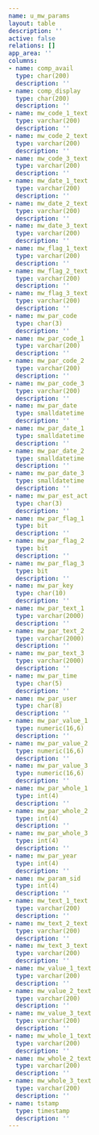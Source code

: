 ```yaml
---
name: u_mw_params
layout: table
description: ''
active: false
relations: []
app_area: ''
columns:
- name: comp_avail
  type: char(200)
  description: ''
- name: comp_display
  type: char(200)
  description: ''
- name: mw_code_1_text
  type: varchar(200)
  description: ''
- name: mw_code_2_text
  type: varchar(200)
  description: ''
- name: mw_code_3_text
  type: varchar(200)
  description: ''
- name: mw_date_1_text
  type: varchar(200)
  description: ''
- name: mw_date_2_text
  type: varchar(200)
  description: ''
- name: mw_date_3_text
  type: varchar(200)
  description: ''
- name: mw_flag_1_text
  type: varchar(200)
  description: ''
- name: mw_flag_2_text
  type: varchar(200)
  description: ''
- name: mw_flag_3_text
  type: varchar(200)
  description: ''
- name: mw_par_code
  type: char(3)
  description: ''
- name: mw_par_code_1
  type: varchar(200)
  description: ''
- name: mw_par_code_2
  type: varchar(200)
  description: ''
- name: mw_par_code_3
  type: varchar(200)
  description: ''
- name: mw_par_date
  type: smalldatetime
  description: ''
- name: mw_par_date_1
  type: smalldatetime
  description: ''
- name: mw_par_date_2
  type: smalldatetime
  description: ''
- name: mw_par_date_3
  type: smalldatetime
  description: ''
- name: mw_par_est_act
  type: char(3)
  description: ''
- name: mw_par_flag_1
  type: bit
  description: ''
- name: mw_par_flag_2
  type: bit
  description: ''
- name: mw_par_flag_3
  type: bit
  description: ''
- name: mw_par_key
  type: char(10)
  description: ''
- name: mw_par_text_1
  type: varchar(2000)
  description: ''
- name: mw_par_text_2
  type: varchar(2000)
  description: ''
- name: mw_par_text_3
  type: varchar(2000)
  description: ''
- name: mw_par_time
  type: char(5)
  description: ''
- name: mw_par_user
  type: char(8)
  description: ''
- name: mw_par_value_1
  type: numeric(16,6)
  description: ''
- name: mw_par_value_2
  type: numeric(16,6)
  description: ''
- name: mw_par_value_3
  type: numeric(16,6)
  description: ''
- name: mw_par_whole_1
  type: int(4)
  description: ''
- name: mw_par_whole_2
  type: int(4)
  description: ''
- name: mw_par_whole_3
  type: int(4)
  description: ''
- name: mw_par_year
  type: int(4)
  description: ''
- name: mw_param_sid
  type: int(4)
  description: ''
- name: mw_text_1_text
  type: varchar(200)
  description: ''
- name: mw_text_2_text
  type: varchar(200)
  description: ''
- name: mw_text_3_text
  type: varchar(200)
  description: ''
- name: mw_value_1_text
  type: varchar(200)
  description: ''
- name: mw_value_2_text
  type: varchar(200)
  description: ''
- name: mw_value_3_text
  type: varchar(200)
  description: ''
- name: mw_whole_1_text
  type: varchar(200)
  description: ''
- name: mw_whole_2_text
  type: varchar(200)
  description: ''
- name: mw_whole_3_text
  type: varchar(200)
  description: ''
- name: tstamp
  type: timestamp
  description: ''
---
```


